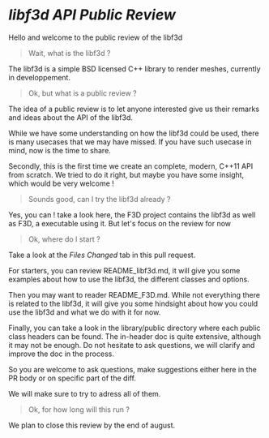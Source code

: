 # *libf3d API Public Review*

Hello and welcome to the public review of the libf3d

> Wait, what is the libf3d ?

The libf3d is a simple BSD licensed C++ library to render meshes, currently in developpement.

> Ok, but what is a public review ?

The idea of a public review is to let anyone interested give us their remarks and ideas about the
API of the libf3d. 

While we have some understanding on how the libf3d could be used, there is many usecases
that we may have missed. If you have such usecase in mind, now is the time to share.

Secondly, this is the first time we create an complete, modern, C++11 API from scratch.
We tried to do it right, but maybe you have some insight, which would be very welcome !

> Sounds good, can I try the libf3d already ?

Yes, you can ! take a look here, the F3D project contains the libf3d as well as F3D, a executable
using it. But let's focus on the review for now

> Ok, where do I start ?

Take a look at the *Files Changed* tab in this pull request.

For starters, you can review README_libf3d.md, it will give you some examples about how to use the libf3d,
the different classes and options.

Then you may want to reader README_F3D.md. While not everything there is related to the libf3d, it will give you some hindsight
about how you could use the libf3d and what we do with it for now.

Finally, you can take a look in the library/public directory where each public class headers can be found.
The in-header doc is quite extensive, although it may not be enough. Do not hesitate to ask questions, we will clarify and improve the doc in the process.

So you are welcome to ask questions, make suggestions either here in the PR body or on specific part of the diff.

We will make sure to try to adress all of them.

> Ok, for how long will this run ?

We plan to close this review by the end of august.
